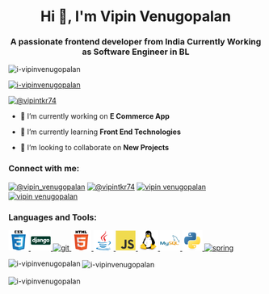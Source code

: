 <h1 align="center">Hi 👋, I'm Vipin Venugopalan</h1>
<h3 align="center">A passionate frontend developer from India Currently Working as Software Engineer in BL</h3>

<p align="left"> <img src="https://komarev.com/ghpvc/?username=i-vipinvenugopalan&label=Profile%20views&color=0e75b6&style=flat" alt="i-vipinvenugopalan" /> </p>

<p align="left"> <a href="https://github.com/ryo-ma/github-profile-trophy"><img src="https://github-profile-trophy.vercel.app/?username=i-vipinvenugopalan" alt="i-vipinvenugopalan" /></a> </p>

<p align="left"> <a href="https://twitter.com/@vipintkr74" target="blank"><img src="https://img.shields.io/twitter/follow/@vipintkr74?logo=twitter&style=for-the-badge" alt="@vipintkr74" /></a> </p>

- 🔭 I’m currently working on **E Commerce App**

- 🌱 I’m currently learning **Front End Technologies**

- 👯 I’m looking to collaborate on **New Projects**

<h3 align="left">Connect with me:</h3>
<p align="left">
<a href="https://codepen.io/@vipin_venugopalan" target="blank"><img align="center" src="https://raw.githubusercontent.com/rahuldkjain/github-profile-readme-generator/master/src/images/icons/Social/codepen.svg" alt="@vipin_venugopalan" height="30" width="40" /></a>
<a href="https://twitter.com/@vipintkr74" target="blank"><img align="center" src="https://raw.githubusercontent.com/rahuldkjain/github-profile-readme-generator/master/src/images/icons/Social/twitter.svg" alt="@vipintkr74" height="30" width="40" /></a>
<a href="https://linkedin.com/in/vipin venugopalan" target="blank"><img align="center" src="https://raw.githubusercontent.com/rahuldkjain/github-profile-readme-generator/master/src/images/icons/Social/linked-in-alt.svg" alt="vipin venugopalan" height="30" width="40" /></a>
<a href="https://stackoverflow.com/users/vipin venugopalan" target="blank"><img align="center" src="https://raw.githubusercontent.com/rahuldkjain/github-profile-readme-generator/master/src/images/icons/Social/stack-overflow.svg" alt="vipin venugopalan" height="30" width="40" /></a>
</p>

<h3 align="left">Languages and Tools:</h3>
<p align="left"> <a href="https://www.w3schools.com/css/" target="_blank" rel="noreferrer"> <img src="https://raw.githubusercontent.com/devicons/devicon/master/icons/css3/css3-original-wordmark.svg" alt="css3" width="40" height="40"/> </a> <a href="https://www.djangoproject.com/" target="_blank" rel="noreferrer"> <img src="https://raw.githubusercontent.com/devicons/devicon/master/icons/django/django-original.svg" alt="django" width="40" height="40"/> </a> <a href="https://git-scm.com/" target="_blank" rel="noreferrer"> <img src="https://www.vectorlogo.zone/logos/git-scm/git-scm-icon.svg" alt="git" width="40" height="40"/> </a> <a href="https://www.w3.org/html/" target="_blank" rel="noreferrer"> <img src="https://raw.githubusercontent.com/devicons/devicon/master/icons/html5/html5-original-wordmark.svg" alt="html5" width="40" height="40"/> </a> <a href="https://www.java.com" target="_blank" rel="noreferrer"> <img src="https://raw.githubusercontent.com/devicons/devicon/master/icons/java/java-original.svg" alt="java" width="40" height="40"/> </a> <a href="https://developer.mozilla.org/en-US/docs/Web/JavaScript" target="_blank" rel="noreferrer"> <img src="https://raw.githubusercontent.com/devicons/devicon/master/icons/javascript/javascript-original.svg" alt="javascript" width="40" height="40"/> </a> <a href="https://www.linux.org/" target="_blank" rel="noreferrer"> <img src="https://raw.githubusercontent.com/devicons/devicon/master/icons/linux/linux-original.svg" alt="linux" width="40" height="40"/> </a> <a href="https://www.mysql.com/" target="_blank" rel="noreferrer"> <img src="https://raw.githubusercontent.com/devicons/devicon/master/icons/mysql/mysql-original-wordmark.svg" alt="mysql" width="40" height="40"/> </a> <a href="https://www.python.org" target="_blank" rel="noreferrer"> <img src="https://raw.githubusercontent.com/devicons/devicon/master/icons/python/python-original.svg" alt="python" width="40" height="40"/> </a> <a href="https://spring.io/" target="_blank" rel="noreferrer"> <img src="https://www.vectorlogo.zone/logos/springio/springio-icon.svg" alt="spring" width="40" height="40"/> </a> </p>

<p><img align="left" src="https://github-readme-stats.vercel.app/api/top-langs?username=i-vipinvenugopalan&show_icons=true&locale=en&layout=compact" alt="i-vipinvenugopalan" /></p>

<p>&nbsp;<img align="center" src="https://github-readme-stats.vercel.app/api?username=i-vipinvenugopalan&show_icons=true&locale=en" alt="i-vipinvenugopalan" /></p>

<p><img align="center" src="https://github-readme-streak-stats.herokuapp.com/?user=i-vipinvenugopalan&" alt="i-vipinvenugopalan" /></p>
